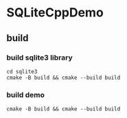 # SQLiteCppDemo

## build

### build sqlite3 library
    cd sqlite3
    cmake -B build && cmake --build build

### build demo
    cmake -B build && cmake --build build
